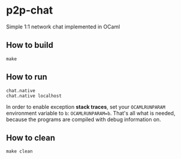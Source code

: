 # p2p-chat
Simple 1:1 network chat implemented in OCaml

## How to build

```
make
```

## How to run

```
chat.native
chat.native localhost
```

In order to enable exception **stack traces**, set your `OCAMLRUNPARAM` environment variable to `b`: `OCAMLRUNPARAM=b`. That's all
what is needed, because the programs are compiled with debug information on.

## How to clean

```
make clean
```

